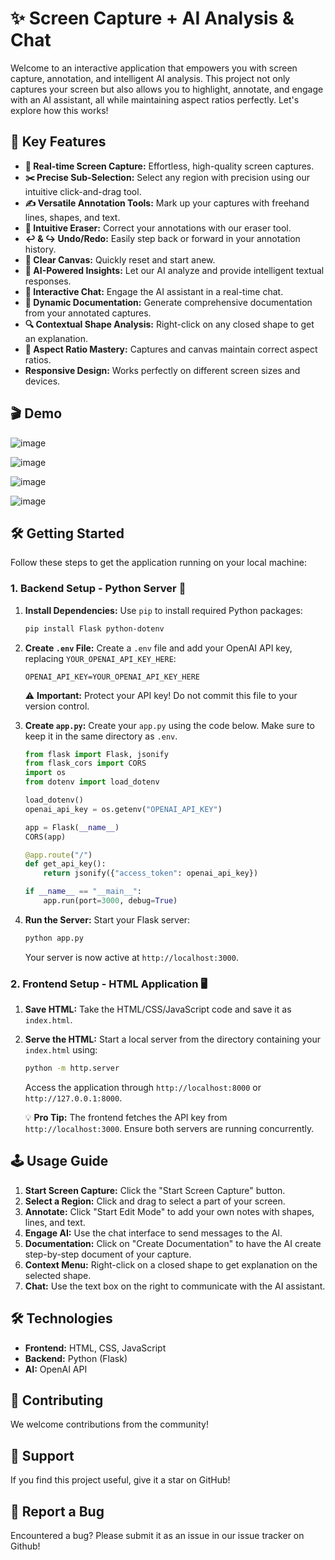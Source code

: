 # ✨ Screen Capture + AI Analysis & Chat

Welcome to an interactive application that empowers you with screen capture, annotation, and intelligent AI analysis. This project not only captures your screen but also allows you to highlight, annotate, and engage with an AI assistant, all while maintaining aspect ratios perfectly. Let's explore how this works!


## 🎯 Key Features

-   **📸 Real-time Screen Capture:** Effortless, high-quality screen captures.
-   **✂️ Precise Sub-Selection:** Select any region with precision using our intuitive click-and-drag tool.
-   **✍️ Versatile Annotation Tools:** Mark up your captures with freehand lines, shapes, and text.
-   **🧽 Intuitive Eraser:** Correct your annotations with our eraser tool.
-   **↩️ & ↪️ Undo/Redo:** Easily step back or forward in your annotation history.
-   **🧹 Clear Canvas:** Quickly reset and start anew.
-   **🧠 AI-Powered Insights:** Let our AI analyze and provide intelligent textual responses.
-   **💬 Interactive Chat:** Engage the AI assistant in a real-time chat.
-   **📝 Dynamic Documentation:** Generate comprehensive documentation from your annotated captures.
-    **🔍 Contextual Shape Analysis:** Right-click on any closed shape to get an explanation.
-   **📐 Aspect Ratio Mastery:** Captures and canvas maintain correct aspect ratios.
-   **Responsive Design:** Works perfectly on different screen sizes and devices.

## 🎬 Demo

![image](https://github.com/user-attachments/assets/423f2abf-2ea1-4a4d-9632-62ff0e565679)

![image](https://github.com/user-attachments/assets/ff8d5e56-7eb7-4c4a-889e-3823f26e9d04)

![image](https://github.com/user-attachments/assets/ded8a979-6493-4b76-b10a-30fb0f8a2fd4)

![image](https://github.com/user-attachments/assets/e726a6f2-4ba1-43a4-b7f1-4ce6a0138883)


## 🛠️ Getting Started

Follow these steps to get the application running on your local machine:

### 1. Backend Setup - Python Server 🐍

1.  **Install Dependencies:** Use `pip` to install required Python packages:

    ```bash
    pip install Flask python-dotenv
    ```

2.  **Create `.env` File:** Create a `.env` file and add your OpenAI API key, replacing `YOUR_OPENAI_API_KEY_HERE`:

    ```
    OPENAI_API_KEY=YOUR_OPENAI_API_KEY_HERE
    ```

    ⚠️ **Important:** Protect your API key! Do not commit this file to your version control.

3.  **Create `app.py`:** Create your `app.py` using the code below. Make sure to keep it in the same directory as `.env`.

    ```python
    from flask import Flask, jsonify
    from flask_cors import CORS
    import os
    from dotenv import load_dotenv

    load_dotenv()
    openai_api_key = os.getenv("OPENAI_API_KEY")

    app = Flask(__name__)
    CORS(app)

    @app.route("/")
    def get_api_key():
        return jsonify({"access_token": openai_api_key})

    if __name__ == "__main__":
        app.run(port=3000, debug=True)
    ```

4.  **Run the Server:** Start your Flask server:

    ```bash
    python app.py
    ```

    Your server is now active at `http://localhost:3000`.

### 2. Frontend Setup - HTML Application 🖥️

1.  **Save HTML:** Take the HTML/CSS/JavaScript code and save it as `index.html`.
2.  **Serve the HTML:** Start a local server from the directory containing your `index.html` using:

    ```bash
    python -m http.server
    ```

    Access the application through `http://localhost:8000` or `http://127.0.0.1:8000`.

    💡 **Pro Tip:** The frontend fetches the API key from `http://localhost:3000`. Ensure both servers are running concurrently.

## 🕹️ Usage Guide

1.  **Start Screen Capture:** Click the "Start Screen Capture" button.
2.  **Select a Region:** Click and drag to select a part of your screen.
3.  **Annotate:** Click "Start Edit Mode" to add your own notes with shapes, lines, and text.
4.  **Engage AI:** Use the chat interface to send messages to the AI.
5.  **Documentation:** Click on "Create Documentation" to have the AI create step-by-step document of your capture.
6.  **Context Menu:** Right-click on a closed shape to get explanation on the selected shape.
7.  **Chat:** Use the text box on the right to communicate with the AI assistant.

## 🛠️ Technologies

-   **Frontend:** HTML, CSS, JavaScript
-   **Backend:** Python (Flask)
-   **AI:** OpenAI API

## 🤝 Contributing

We welcome contributions from the community!


## 🌟 Support

If you find this project useful, give it a star on GitHub!

## 🐛 Report a Bug

Encountered a bug? Please submit it as an issue in our issue tracker on Github!
